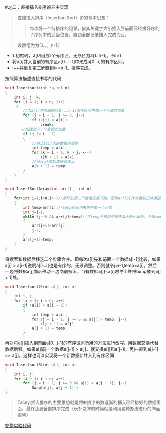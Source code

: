 #之二：直接插入排序的三中实现

> 直接插入排序（Insertion Sort）的的基本思想：
>>每次将一个待排序的记录，按其关键字大小插入到前面已经排好序的子序列中的适当位置，直到全部记录插入完成为止。    

> 设数组为为[0.。。n-1]
* 1.初始时，a[0]自成1个有序区，无序区为a[1..n-1]。令i=1  
* 将a[i]并入当前的有序区a[0…i-1]中形成a[0…i]的有序区间。
* i++并重复第二步直到i==n-1。排序完成。

按照算法描述直接书写的代码
```cpp
void Insertsort(int *a,int n)
{
	int i, j, k;  
    for (i = 1; i < n; i++)  
     {  
        //为a[i]在前面的a[0...i-1]有序区间中找一个合适的位置  
        for (j = i - 1; j >= 0; j--)  
            if (a[j] < a[i])  
                break;  
       //如找到了一个合适的位置  
        if (j != i - 1)  
        {  
            //将比a[i]大的数据向后移  
            int temp = a[i];  
            for (k = i - 1; k > j; k--)  
                a[k + 1] = a[k];  
            //将a[i]放到正确位置上  
            a[k + 1] = temp;  
		} 		
	}
}
```
```cpp
void InsertSortArray(int arr[] , int n)   
{  
    for(int i=1;i<n;i++)//循环从第二个数组元素开始，因为arr[0]作为最初已排序部分   
    {  
        int temp=arr[i];//temp标记为未排序第一个元素   
        int j=i-1;  
        while (j>=0 && arr[j]>temp)//将temp与已排序元素从大到小比较，寻找temp应插入的位置*  
        {   
            arr[j+1]=arr[j];    
            j--;   
        }   
        arr[j+1]=temp;   
    }   
}   
```

将搜索和数据后移这二个步骤合并。即每次a[i]先和前面一个数据a[i-1]比较，如果a[i] > a[i-1]说明a[0…i]也是有序的，无须调整。否则就令j=i-1,temp=a[i]。然后一边将数据a[j]向后移动一边向前搜索，当有数据a[j]<a[i]时停止并将temp放到a[j + 1]处。
```cpp
void Insertsort2(int a[], int n)  
{  
    int i, j;  
    for (i = 1; i < n; i++)  
        if (a[i] < a[i - 1])  
        {  
            int temp = a[i];  
            for (j = i - 1; j >= 0 && a[j] > temp; j--)  
                a[j + 1] = a[j];  
            a[j + 1] = temp;  
        }  
```
再对将a[j]插入到前面a[0…j-1]的有序区间所用的方法进行改写，用数据交换代替数据后移。如果a[j]前一个数据a[j-1] > a[j]，就交换a[j]和a[j-1]，再j--直到a[j-1] <= a[j]。这样也可以实现将一个新数据新并入到有序区间
```cpp
void Insertsort3(int a[], int n)  
{  
    int i, j;  
    for (i = 1; i < n; i++)  
        for (j = i - 1; j >= 0 && a[j] > a[j + 1]; j--)  
            Swap(a[j], a[j + 1]);  
}  
```
> Tacey:插入排序的主要思想就是将未排序的数逐渐的插入已经排好的数据里面，最终达到全部排序完成（玩扑克牌的时候就是利用这种办法进行的牌面排列）

[完整实验代码](InsertSort.c)
